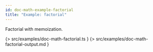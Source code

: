 ```yaml
---
id: doc-math-example-factorial
title: "Example: factorial"
---
```


Factorial with memoization.

{> src/examples/doc-math-factorial.ts }
{> src/examples/doc-math-factorial-output.md }
